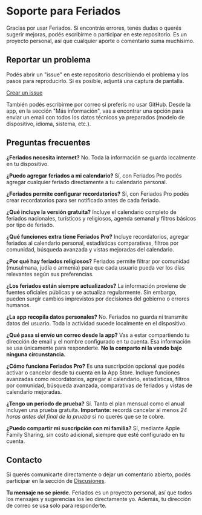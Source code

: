 # Soporte para Feriados

Gracias por usar Feriados. Si encontrás errores, tenés dudas o querés sugerir mejoras, podés escribirme o participar en este repositorio.
Es un proyecto personal, así que cualquier aporte o comentario suma muchísimo.

## Reportar un problema

Podés abrir un "issue" en este repositorio describiendo el problema y los pasos para reproducirlo. Si es posible, adjuntá una captura de pantalla.

[Crear un issue](https://github.com/lucasditomase/Feriados/issues)

También podés escribirme por correo si preferís no usar GitHub. Desde la app, en la sección "Más información", vas a encontrar una opción para enviar un email con todos los datos técnicos ya preparados (modelo de dispositivo, idioma, sistema, etc.).

## Preguntas frecuentes

**¿Feriados necesita internet?**
No. Toda la información se guarda localmente en tu dispositivo.

**¿Puedo agregar feriados a mi calendario?**
Sí, con Feriados Pro podés agregar cualquier feriado directamente a tu calendario personal.

**¿Feriados permite configurar recordatorios?**
Sí, con Feriados Pro podés crear recordatorios para ser notificado antes de cada feriado.

**¿Qué incluye la versión gratuita?**
Incluye el calendario completo de feriados nacionales, turísticos y religiosos, agenda semanal y filtros básicos por tipo de feriado.

**¿Qué funciones extra tiene Feriados Pro?**
Incluye recordatorios, agregar feriados al calendario personal, estadísticas comparativas, filtros por comunidad, búsqueda avanzada y vistas mejoradas del calendario.

**¿Por qué hay feriados religiosos?**
Feriados permite filtrar por comunidad (musulmana, judía o armenia) para que cada usuario pueda ver los días relevantes según sus preferencias.

**¿Los feriados están siempre actualizados?**
La información proviene de fuentes oficiales públicas y se actualiza regularmente. Sin embargo, pueden surgir cambios imprevistos por decisiones del gobierno o errores humanos.

**¿La app recopila datos personales?**
No. Feriados no guarda ni transmite datos del usuario. Toda la actividad sucede localmente en el dispositivo.

**¿Qué pasa si envío un correo desde la app?**
Vas a estar compartiendo tu dirección de email y el nombre configurado en tu cuenta. Esa información se usa únicamente para responderte. **No la comparto ni la vendo bajo ninguna circunstancia.**

**¿Cómo funciona Feriados Pro?**
Es una suscripción opcional que podés activar o cancelar desde tu cuenta en la App Store. Incluye funciones avanzadas como recordatorios, agregar al calendario, estadísticas, filtros por comunidad, búsqueda avanzada, comparativas de feriados y vistas de calendario mejoradas.

**¿Tengo un período de prueba?**
Sí. Tanto el plan mensual como el anual incluyen una prueba gratuita. **Importante:** recordá cancelar al menos *24 horas antes del final de la prueba* si no querés que se te cobre.

**¿Puedo compartir mi suscripción con mi familia?**
Sí, mediante Apple Family Sharing, sin costo adicional, siempre que esté configurado en tu cuenta.

## Contacto

Si querés comunicarte directamente o dejar un comentario abierto, podés participar en la sección de [Discusiones](https://github.com/lucasditomase/Feriados/discussions).

**Tu mensaje no se pierde.** Feriados es un proyecto personal, así que todos los mensajes y sugerencias los leo directamente yo.
Además, tu dirección de correo se usa solo para responderte.
